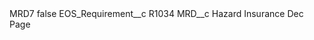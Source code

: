 <?xml version="1.0" encoding="UTF-8"?>
<CustomMetadata xmlns="http://soap.sforce.com/2006/04/metadata" xmlns:xsi="http://www.w3.org/2001/XMLSchema-instance" xmlns:xsd="http://www.w3.org/2001/XMLSchema">
    <label>MRD7</label>
    <protected>false</protected>
    <values>
        <field>EOS_Requirement__c</field>
        <value xsi:type="xsd:string">R1034</value>
    </values>
    <values>
        <field>MRD__c</field>
        <value xsi:type="xsd:string">Hazard Insurance Dec Page</value>
    </values>
</CustomMetadata>
